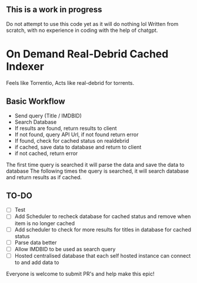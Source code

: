 ## This is a work in progress
Do not attempt to use this code yet as it will do nothing lol
Written from scratch, with no experience in coding with the help of chatgpt.

# On Demand Real-Debrid Cached Indexer
Feels like Torrentio, Acts like real-debrid for torrents.

## Basic Workflow
- Send query (Title / IMDBID)
- Search Database
- If results are found, return results to client
- If not found, query API Url, if not found return error
- If found, check for cached status on realdebrid
- if cached, save data to database and return to client
- if not cached, return error

The first time query is searched it will parse the data and save the data to database
The following times the query is searched, it will search database and return results as if cached.

## TO-DO
- [ ] Test
- [ ] Add Scheduler to recheck database for cached status and remove when item is no longer cached
- [ ] Add scheduler to check for more results for titles in database for cached status
- [ ] Parse data better
- [ ] Allow IMDBID to be used as search query
- [ ] Hosted centralised database that each self hosted instance can connect to and add data to

Everyone is welcome to submit PR's and help make this epic!
